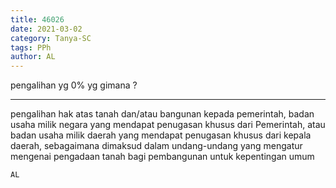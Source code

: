 ```yaml
---
title: 46026
date: 2021-03-02
category: Tanya-SC
tags: PPh
author: AL
---
```


pengalihan yg 0% yg gimana ?

---

pengalihan hak atas tanah dan/atau bangunan kepada pemerintah, badan usaha milik negara yang mendapat penugasan khusus dari Pemerintah, atau badan usaha milik daerah yang mendapat penugasan khusus dari kepala daerah, sebagaimana dimaksud dalam undang-undang yang mengatur mengenai pengadaan tanah bagi pembangunan untuk kepentingan umum

`AL`
